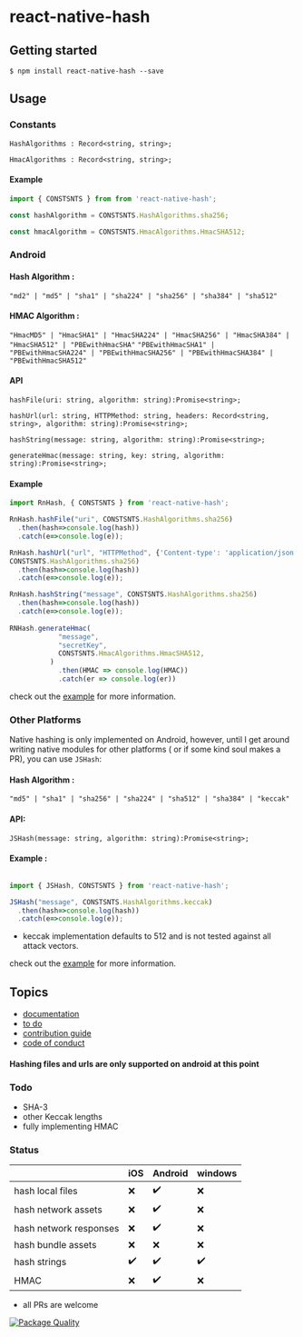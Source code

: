 # react-native-hash

## Getting started

`$ npm install react-native-hash --save`

## Usage

### Constants
```
HashAlgorithms : Record<string, string>;
```
```
HmacAlgorithms : Record<string, string>;
```

#### Example

```javascript
import { CONSTSNTS } from from 'react-native-hash';

const hashAlgorithm = CONSTSNTS.HashAlgorithms.sha256;

const hmacAlgorithm = CONSTSNTS.HmacAlgorithms.HmacSHA512;

```

### Android

#### Hash Algorithm : 
`"md2" | "md5" | "sha1" | "sha224" | "sha256" | "sha384" | "sha512"`

#### HMAC Algorithm : 

`"HmacMD5" | "HmacSHA1" | "HmacSHA224" | "HmacSHA256" | "HmacSHA384" | "HmacSHA512" | "PBEwithHmacSHA"`
`"PBEwithHmacSHA1" | "PBEwithHmacSHA224" | "PBEwithHmacSHA256" | "PBEwithHmacSHA384" | "PBEwithHmacSHA512"`

#### API
```
hashFile(uri: string, algorithm: string):Promise<string>;
```
```
hashUrl(url: string, HTTPMethod: string, headers: Record<string, string>, algorithm: string):Promise<string>;
```
```
hashString(message: string, algorithm: string):Promise<string>;
```
```
generateHmac(message: string, key: string, algorithm: string):Promise<string>;
```

#### Example

```javascript
import RnHash, { CONSTSNTS } from 'react-native-hash';

RnHash.hashFile("uri", CONSTSNTS.HashAlgorithms.sha256)
  .then(hash=>console.log(hash))
  .catch(e=>console.log(e));

RnHash.hashUrl("url", "HTTPMethod", {'Content-type': 'application/json'},
CONSTSNTS.HashAlgorithms.sha256)
  .then(hash=>console.log(hash))
  .catch(e=>console.log(e));

RnHash.hashString("message", CONSTSNTS.HashAlgorithms.sha256)
  .then(hash=>console.log(hash))
  .catch(e=>console.log(e));
  
RNHash.generateHmac(
            "message",
            "secretKey",
            CONSTSNTS.HmacAlgorithms.HmacSHA512,
          )
            .then(HMAC => console.log(HMAC))
            .catch(er => console.log(er))
```

check out the [example](https://github.com/Drazail/react-native-hash/blob/6548c12f61d968aa4c647a1c98f06ca31e591381/example/App.js#L47-L54) for more information.

### Other Platforms

Native hashing is only implemented on Android, however, until I get around writing native modules for other platforms ( or if some kind soul makes a PR), you can use `JSHash`:

#### Hash Algorithm : 

`"md5" | "sha1" | "sha256" | "sha224" | "sha512" | "sha384" | "keccak"`

#### API:

```
JSHash(message: string, algorithm: string):Promise<string>;
```

#### Example :

```javascript

import { JSHash, CONSTSNTS } from 'react-native-hash';

JSHash("message", CONSTSNTS.HashAlgorithms.keccak)
  .then(hash=>console.log(hash))
  .catch(e=>console.log(e));
```
* keccak implementation defaults to 512 and is not tested against all attack vectors.

check out the [example](https://github.com/Drazail/react-native-hash/blob/f992bdb09b1df5652a3b1590ca6e903a077ad4e6/example/App.js#L88-L90) for more information.


## Topics

* [documentation](https://github.com/Drazail/react-native-hash/wiki/Documentation)
* [to do](https://github.com/Drazail/react-native-hash/wiki/To-Do)
* [contribution guide](https://github.com/Drazail/react-native-hash/wiki/Contribution-Guide)
* [code of conduct](https://github.com/Drazail/react-native-hash/wiki/Code-of-Conduct)


#### Hashing files and urls are only supported on android at this point

### Todo

* SHA-3
* other Keccak lengths
* fully implementing HMAC

### Status

|  |iOS |Android|windows|
|--|----|-------|-------|
|hash local files|:x:|:heavy_check_mark: |:x:|
|hash network assets|:x:|:heavy_check_mark: |:x:|
|hash network responses|:x:|:heavy_check_mark:|:x:|
|hash bundle assets|:x:|:x:|:x:|
|hash strings|:heavy_check_mark:|:heavy_check_mark:|:heavy_check_mark:|
|HMAC|:x:|:heavy_check_mark:|:x:|



* all PRs are welcome

[![Package Quality](https://npm.packagequality.com/badge/react-native-hash.png)](https://packagequality.com/#?package=react-native-hash)
